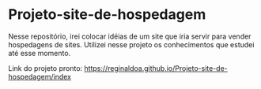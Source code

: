 # Projeto-site-de-hospedagem

Nesse repositório, irei colocar idéias de um site que iria servir para vender hospedagens de sites. 
Utilizei nesse projeto os conhecimentos que estudei até esse momento.

Link do projeto pronto: https://reginaldoa.github.io/Projeto-site-de-hospedagem/index
